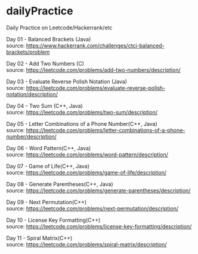 # dailyPractice  
Daily Practice on Leetcode/Hackerrank/etc  

Day 01 - Balanced Brackets (Java)  
source: https://www.hackerrank.com/challenges/ctci-balanced-brackets/problem  

Day 02 - Add Two Numbers (C)  
source: https://leetcode.com/problems/add-two-numbers/description/  

Day 03 - Evaluate Reverse Polish Notation (Java)  
source: https://leetcode.com/problems/evaluate-reverse-polish-notation/description/  

Day 04 - Two Sum (C++, Java)  
source: https://leetcode.com/problems/two-sum/description/  

Day 05 - Letter Combinations of a Phone Number(C++, Java)  
source: https://leetcode.com/problems/letter-combinations-of-a-phone-number/description/  

Day 06 - Word Pattern(C++, Java)  
source: https://leetcode.com/problems/word-pattern/description/  

Day 07 - Game of Life(C++, Java)  
source: https://leetcode.com/problems/game-of-life/description/  

Day 08 - Generate Parentheses(C++, Java)  
source: https://leetcode.com/problems/generate-parentheses/description/  

Day 09 - Next Permutation(C++)  
source: https://leetcode.com/problems/next-permutation/description/  

Day 10 - License Key Formatting(C++)  
source: https://leetcode.com/problems/license-key-formatting/description/  

Day 11 - Spiral Matrix(C++)  
source: https://leetcode.com/problems/spiral-matrix/description/  
